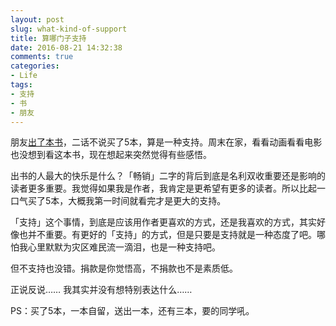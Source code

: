 ```yaml
---
layout: post
slug: what-kind-of-support
title: 算哪门子支持
date: 2016-08-21 14:32:38
comments: true
categories:
- Life
tags:
- 支持
- 书
- 朋友
---
```


朋友[出了本书](https://book.douban.com/subject/26815978/)，二话不说买了5本，算是一种支持。周末在家，看看动画看看电影也没想到看这本书，现在想起来突然觉得有些感悟。

出书的人最大的快乐是什么？「畅销」二字的背后到底是名利双收重要还是影响的读者更多重要。我觉得如果我是作者，我肯定是更希望有更多的读者。所以比起一口气买了5本，大概我第一时间就看完才是更大的支持。

「支持」这个事情，到底是应该用作者更喜欢的方式，还是我喜欢的方式，其实好像也并不重要。有更好的「支持」的方式，但是只要是支持就是一种态度了吧。哪怕我心里默默为灾区难民流一滴泪，也是一种支持吧。

但不支持也没错。捐款是你觉悟高，不捐款也不是素质低。

正说反说…… 我其实并没有想特别表达什么……

PS：买了5本，一本自留，送出一本，还有三本，要的同学吼。